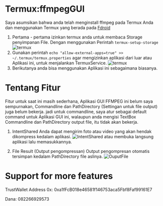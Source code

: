# Termux:ffmpegGUI

Saya asumsikan bahwa anda telah menginstall ffmpeg pada Termux Anda dan menggunakan Termux yang berada pada [Fdroid](https://f-droid.org/en/packages/com.termux)
1. Pertama - pertama izinkan termux anda untuk membaca Storage penyimpanan File. Dengan menggunakan Perintah 
```termux-setup-storage```
![termux](./img.png)
2. Gunakan perintah 
```echo "allow-external-apps=true" >> ~/.termux/termux.properties```
agar mengizinkan aplikasi dari luar atau Aplikasi ini, untuk menjalankan TermuxService.
![termux](./img_1.png)
3. Berikutanya anda bisa menggunakan Aplikasi ini sebagaimana biasanya.

# Tentang Fitur
Fitur untuk saat ini masih sederhana, Aplikasi GUI FFMPEG ini belum saya sempurnakan, Commandline dan PathDirectory (Settingan untuk file output) juga belum bekerja. jadi untuk commandline, saya atur sebagai default command untuk Aplikasi GUI ini, walaupun anda mengisi TextBox Commandline dan PathDirectory output file, itu tidak akan bekerja.

1. IntentShared
Anda dapat mengirim foto atau video yang akan hendak dikompress kedalam aplikasi.
![IntentShared](./test1.jpg) atau membuka langsung aplikasi lalu memasukkannya.

2. File Result (Output pengompressan)
Output pengompresan otomatis tersimpan kedalam PathDirectory file aslinya.
![OuputFile](./test3.jpg)

# Support for more features

TrustWallet Address 0x: 0xa1fFcB018e46581f146753aca5Fbf8Faf99161E7

Dana: 082266929573
